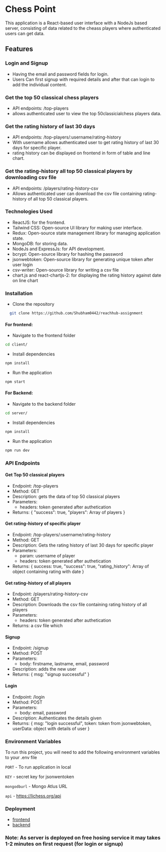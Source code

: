 # Chess Point
This application is a React-based user interface with a NodeJs based server, consisting of data related to the cheass players where authenticated users can get data.

## Features
### Login and Signup
- Having the email and password fields for login.
- Users Can first signup with required details and after that can login to add the individual content.

### Get the top 50 classical chess players
- API endpoints: /top-players
- allows authenticated user to view the top 50classicialchess players data.

### Get the rating history of last 30 days
- API endpoints: /top-players/:username/rating-history
- With username allows authenticated user to get rating history of last 30 days for specific player.
- rating history can be displayed on frontend in form of table and line chart.

### Get the rating-history all top 50 classical players by downloading csv file
- API endpoints: /players/rating-history-csv
- Allows authenticated user can download the csv file containing rating-history of all top 50 classical players.

### Technologies Used
- ReactJS: for the frontend.
- Tailwind CSS: Open-source UI library for making user interface.
- Redux: Open-source state management library for managing application state.
- MongoDB: for storing data.
- NodeJs and ExpressJs: for API development.
- bcrypt: Open-source library for hashing the password
- jsonwebtoken: Open-source library for generating unique token after user login
- csv-writer: Open-source library for writing a csv file
- chart.js and react-chartjs-2: for displaying the rating history against date on line chart

### Installation
- Clone the repository
```bash
  git clone https://github.com/Shubham0442/reachhub-assignment
```
#### For frontend:
- Navigate to the frontend folder
```bash
cd client/
```
- Install dependencies
```bash
npm install
```
- Run the application
```bash
npm start
```
#### For Backend:
- Navigate to the backend folder
```bash
cd server/
```
- Install dependencies
```bash
npm install
```
- Run the application
```bash
npm run dev
```

### API Endpoints

#### Get Top 50 classical players
- Endpoint: /top-players
- Method: GET
- Description: gets the data of top 50 classical players 
- Parameters:
  - headers: token generated after authetication
- Returns: { "success": true, "players": Array of players }

#### Get rating-history of specific player
- Endpoint: /top-players/:username/rating-history
- Method: GET
- Description: Gets the rating history of last 30 days for specific player
- Parameters:
   - param: username of player
   - headers: token generated after authetication
- Returns: { success: true, "success": true, "rating_history": Array of object containing rating with date }

#### Get rating-history of all players
- Endpoint: /players/rating-history-csv
- Method: GET
- Description: Downloads the csv file containing rating history of all players 
- Parameters:
   - headers: token generated after authetication
- Returns: a csv file which 

#### Signup
- Endpoint: /signup
- Method: POST
- Parameters:
    - body: firstname, lastname, email, password
- Description: adds the new user
- Returns: { msg: "signup successful" }

#### Login
- Endpoint: /login
- Method: POST
- Parameters:
    - body: email, password
- Description: Authenticates the details given
- Returns: { msg: "login successful", token: token from jsonwebtoken, userData: object with details of user }

### Environment Variables

To run this project, you will need to add the following environment variables to your .env file

`PORT` - To run application in local

`KEY` - secret key for jsonwentoken

`mongodburl` - Mongo Atlus URL 

`api` - https://lichess.org/api

### Deployment
- [frontend](https://reach-hub-assignment.vercel.app/)
- [backend](https://reachhub-server.onrender.com)

### Note: As server is deployed on free hosing service it may takes 1-2 minutes on first request (for login or signup) 
